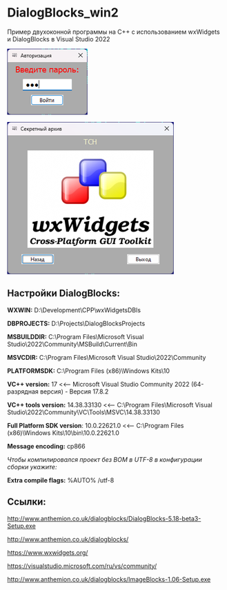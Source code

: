 # DialogBlocks_win2
Пример двухоконной программы на C++ с использованием wxWidgets и DialogBlocks в Visual Studio 2022

![srcreenshot](screenshot1.png)

![srcreenshot](screenshot2.png)

## Настройки DialogBlocks:

**WXWIN:** D:\Development\CPP\wxWidgetsDBls

**DBPROJECTS:** D:\Projects\DialogBlocksProjects

**MSBUILDDIR:** C:\Program Files\Microsoft Visual Studio\2022\Community\MSBuild\Current\Bin

**MSVCDIR:** C:\Program Files\Microsoft Visual Studio\2022\Community

**PLATFORMSDK:** C:\Program Files (x86)\Windows Kits\10

**VC++ version:** 17 <<-- Microsoft Visual Studio Community 2022 (64-разрядная версия) - Версия 17.8.2

**VC++ tools version:** 14.38.33130 <<-- C:\Program Files\Microsoft Visual Studio\2022\Community\VC\Tools\MSVC\14.38.33130

**Full Platform SDK version**: 10.0.22621.0 <<-- C:\Program Files (x86)\Windows Kits\10\bin\10.0.22621.0

**Message encoding:** cp866

*Чтобы компилировался проект без BOM в UTF-8 в конфигурации сборки укажите:*

**Extra compile flags:** %AUTO% /utf-8


## Ссылки:

http://www.anthemion.co.uk/dialogblocks/DialogBlocks-5.18-beta3-Setup.exe

http://www.anthemion.co.uk/dialogblocks/

https://www.wxwidgets.org/

https://visualstudio.microsoft.com/ru/vs/community/

http://www.anthemion.co.uk/dialogblocks/ImageBlocks-1.06-Setup.exe
